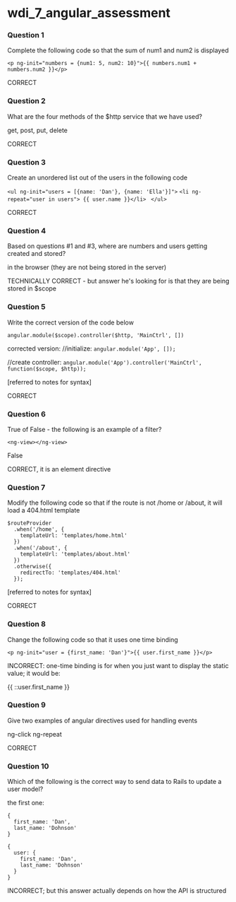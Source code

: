 wdi_7_angular_assessment
========================

### Question 1

Complete the following code so that the sum of num1 and num2 is displayed

`<p ng-init="numbers = {num1: 5, num2: 10}">{{ numbers.num1 + numbers.num2 }}</p>`

CORRECT

### Question 2

What are the four methods of the $http service that we have used?

get, post, put, delete

CORRECT

### Question 3

Create an unordered list out of the users in the following code

`<ul ng-init="users = [{name: 'Dan'}, {name: 'Ella'}]">`
`<li ng-repeat="user in users"> {{ user.name }}</li> `
`</ul>`

CORRECT

### Question 4

Based on questions #1 and #3, where are numbers and users getting created and stored?

in the browser (they are not being stored in the server)

TECHNICALLY CORRECT - but answer he's looking for is that they are being stored in $scope

### Question 5

Write the correct version of the code below

`angular.module($scope).controller($http, 'MainCtrl', [])`

corrected version:
//initialize:
`angular.module('App', []);`

//create controller:
`angular.module('App').controller('MainCtrl', function($scope, $http));`

[referred to notes for syntax]

CORRECT

### Question 6

True of False - the following is an example of a filter?

`<ng-view></ng-view>`

False

CORRECT, it is an element directive

### Question 7

Modify the following code so that if the route is not /home or /about, it will load a 404.html template

```
$routeProvider
  .when('/home', {
    templateUrl: 'templates/home.html'
  })
  .when('/about', {
    templateUrl: 'templates/about.html'
  })
  .otherwise({
    redirectTo: 'templates/404.html'
  });
```
[referred to notes for syntax]

CORRECT

### Question 8

Change the following code so that it uses one time binding

`<p ng-init="user = {first_name: 'Dan'}">{{ user.first_name }}</p>`

INCORRECT: one-time binding is for when you just want to display the static value; it would be:

{{ ::user.first_name }}


### Question 9

Give two examples of angular directives used for handling events

ng-click
ng-repeat

CORRECT

### Question 10

Which of the following is the correct way to send data to Rails to update a user model?

the first one:

```
{
  first_name: 'Dan',
  last_name: 'Dohnson'
}
```

```
{
  user: {
    first_name: 'Dan',
    last_name: 'Dohnson'
  }
}
```

INCORRECT; but this answer actually depends on how the API is structured
